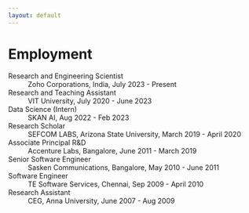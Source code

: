 ```yaml
---
layout: default
---
```


# Employment

<dl>
   <dt>Research and Engineering Scientist</dt>
      <dd>Zoho Corporations, India, July 2023 - Present</dd>
   <dt>Research and Teaching Assistant</dt>
      <dd>VIT University, July 2020 - June 2023	</dd>
   <dt>Data Science (Intern)</dt>
      <dd>SKAN AI, Aug 2022 - Feb 2023</dd>
   <dt>Research Scholar</dt>
      <dd>SEFCOM LABS, Arizona State University, March 2019 - April 2020</dd>
   <dt>Associate Principal R&D</dt>
      <dd>Accenture Labs, Bangalore, June 2011 - March 2019</dd>
   <dt>Senior Software Engineer</dt>
      <dd>Sasken Communications, Bangalore, May 2010 - June 2011</dd>
   <dt>Software Engineer</dt>
      <dd>TE Software Services, Chennai, Sep 2009 - April 2010</dd>
   <dt>Research Assistant</dt>
      <dd>CEG, Anna University, June 2007 - Aug 2009</dd>
</dl>
